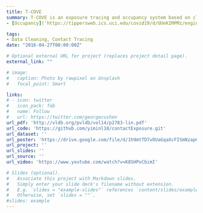 ```yaml
---
title: T-COVE
summary: T-COVE is an exposure tracing and occupancy system based on cleaning wi-fi events on organizational premises. It first supports a real-time occupancy tracking application that displays real-time occupancy, i.e., the number of users, of locations of different granularities, such as building/floor/region. T-COVE has been deployed in over 30 buildings in UCI and BSU campuses and has been running since 2020. T-COVE will be planned to be installed in several other campuses and companies in the future. Another application supported in T-COVE is a passive exposure tracing system with potentially 100\% adoption in campus area, that could be used effectively to track exposures as one of COVID-19 protection polycies in UCI. T-COVE is *passive* and *off-the-shelf* without the needs to install any new hardware or software while achieving a very usable accuracy, around 90\%. 
- [Occupancy]('https://tippersweb.ics.uci.edu/covid19/d/UUeKIMPMz/engineering-occupancy-counts?orgId=1') system displays real-time occupancies in bulding/floor/region level in multiple buildings in UCI and BSU. 

tags:
- Data Cleaning, Contact Tracing 
date: "2016-04-27T00:00:00Z"

# Optional external URL for project (replaces project detail page).
external_link: ""

# image:
#   caption: Photo by rawpixel on Unsplash
#   focal_point: Smart

links:
# - icon: twitter
#   icon_pack: fab
#   name: Follow
#   url: https://twitter.com/georgecushen
url_pdf: 'http://vldb.org/pvldb/vol14/p2783-lin.pdf'
url_code: 'https://github.com/yiminl18/contactExposure.git'
url_dataset: ''
url_poster: 'https://drive.google.com/file/d/1h9mtTD7vOUaGqaXcFISmNzapGBcmAgAO/view'
url_project: ''
url_slides: ''
url_source: ''
url_video: 'https://www.youtube.com/watch?v=K8SHPoCbimI'

# Slides (optional).
#   Associate this project with Markdown slides.
#   Simply enter your slide deck's filename without extension.
#   E.g. `slides = "example-slides"` references `content/slides/example-slides.md`.
#   Otherwise, set `slides = ""`.
#slides: example
---
```


